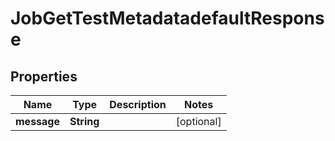 

# JobGetTestMetadatadefaultResponse


## Properties

| Name | Type | Description | Notes |
|------------ | ------------- | ------------- | -------------|
|**message** | **String** |  |  [optional] |



